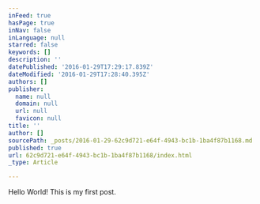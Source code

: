 ```yaml
---
inFeed: true
hasPage: true
inNav: false
inLanguage: null
starred: false
keywords: []
description: ''
datePublished: '2016-01-29T17:29:17.839Z'
dateModified: '2016-01-29T17:28:40.395Z'
authors: []
publisher:
  name: null
  domain: null
  url: null
  favicon: null
title: ''
author: []
sourcePath: _posts/2016-01-29-62c9d721-e64f-4943-bc1b-1ba4f87b1168.md
published: true
url: 62c9d721-e64f-4943-bc1b-1ba4f87b1168/index.html
_type: Article

---
```

Hello World! This is my first post.